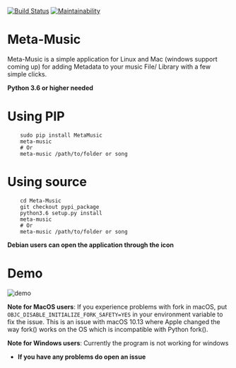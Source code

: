 [![Build Status](https://travis-ci.org/unique1o1/Meta-Music.svg?branch=pypi_package)](https://travis-ci.org/unique1o1/Meta-Music/)
[![Maintainability](https://api.codeclimate.com/v1/badges/1274c6930caaffc09be9/maintainability)](https://codeclimate.com/github/unique1o1/Meta-Music/maintainability)
# Meta-Music
Meta-Music is a simple application for Linux and Mac (windows support coming up) for adding Metadata to your music File/ Library with a few simple clicks.

**Python 3.6 or higher needed**
# Using PIP
        sudo pip install MetaMusic
        meta-music
        # Or
        meta-music /path/to/folder or song
        
# Using source
        
        cd Meta-Music
        git checkout pypi_package 
        python3.6 setup.py install
        meta-music
        # Or
        meta-music /path/to/folder or song
        
**Debian users can open the application through the icon**

# Demo

![demo](https://media.giphy.com/media/8PBFETWIZ39tme3vow/giphy.gif)


**Note for MacOS users**: If you experience problems with fork in macOS, put `OBJC_DISABLE_INITIALIZE_FORK_SAFETY=YES` in your environment variable to fix the issue. This is an issue with macOS 10.13 where Apple changed the way fork() works on the OS which is incompatible with Python fork().
 
**Note for Windows users**: Currently the program is not working for windows

* **If you have any problems do open an issue**
